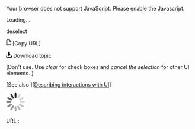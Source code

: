 Your browser does not support JavaScript. Please enable the Javascript.

Loading...

deselect

![Copy URL](deselect_files/Copy.png) [Copy URL]

![Download](deselect_files/Download.png)
Download topic

[Don't use. Use *clear* for check boxes and *cancel the selection* for other UI elements. ]

[See also ][[Describing interactions with UI](https://worldready.cloudapp.net/Styleguide/Read?id=2700&topicid=26472)]

![In progress](deselect_files/activity-large.gif)

URL :



